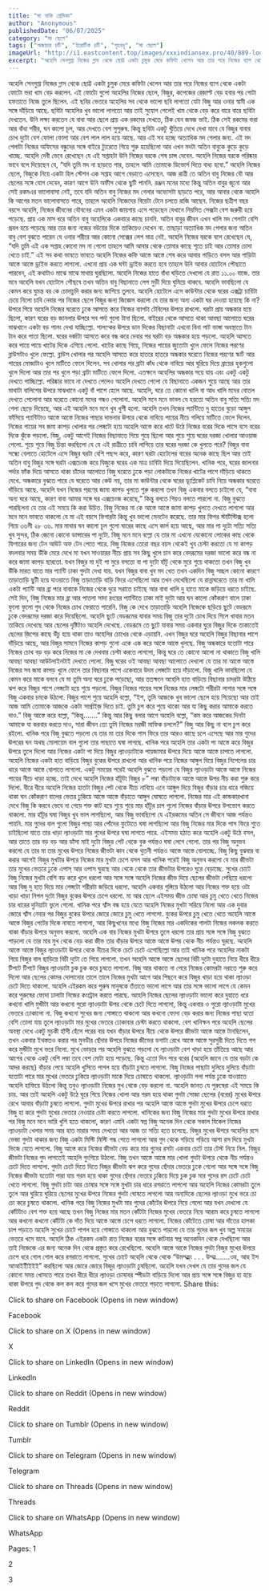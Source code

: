 ```yaml
---
title: "মা নাকি প্রেমিকা"
author: "Anonymous"
publishedDate: "06/07/2025"
category: "মা ছেলে"
tags: ["অজাচার চটি", "ইরোটিক চটি", "গৃহবধূ", "মা ছেলে"]
imageUrl: "http://i1.eastcontent.top/images/xxxindiansex.pro/40/889-lounge.jpg"
excerpt: "অহেলি সেনগুপ্তা নিজের গ্লাস থেকে ছোট্ট একটা চুমুক মেরে কফিটা খেলেন আর তার পরে নিজের ব্যাগ থেকে একটা ফোটো ভরা খাম বেড় করলেন. এই ফোটো গুলো অহেলির নিজের ছেলে, বিজুর, কলেজের রেজ়াল্ট বেড় হবার পর গোটা হফ..."
---
```


অহেলি সেনগুপ্তা নিজের গ্লাস থেকে ছোট্ট একটা চুমুক মেরে কফিটা খেলেন আর তার পরে নিজের ব্যাগ থেকে একটা ফোটো ভরা খাম বেড় করলেন. এই ফোটো গুলো অহেলির নিজের ছেলে, বিজুর, কলেজের রেজ়াল্ট বেড় হবার পর গোটা হফতাতে নিজে তুলে ছিলেন. এই ছবির ভেতরে অহেলির সব থেকে ভালো ছবি লাগতো যেটা বিজু আর ওনার স্বামী এক সঙ্গে দাঁড়িয়ে আছে. ছবিটা অহেলির খুব ভালো লাগতো আর তাই সুযোগ পেলেই খাম থেকে বেড় করে বারে বারে ছবিটা দেখতেন. উনি লক্ষ্য করতেন যে বাবা আর ছেলে প্রায় এক রকমের দেখতে, ঠিক যেন জমজ ভাই. ঠিক সেই রকমের ভরা আর বাঁধা শরীর, ঘন কালো চূল, আর দেখতে বেশ সুপুরুষ. কিন্তু ছবিটা একটু খুঁতিয়ে দেখে দেখা যাবে যে বিজুর বাবার চোখ দুটো বেশ ফোলা ফোলা আর বেশ লাল লাল হয়ে আছে. আর এই সব হচ্ছে অত্যাধিক মদ গেলার জন্য. এই মদ গেলাটা নিজের অফিসের বন্ধুদের সঙ্গে বাইরে ট্যুরেতে গিয়ে শুরু হয়েছিলো আর এখন মদটা অতিন বাবুকে কুড়ে কুড়ে খাচ্ছে.
অহেলি দেবী ভেবে রেখেছেন যে এই সপ্তাহটা উনি নিজের বরকে শেষ চান্স দেবেন. অহেলি নিজের বরকে পরিষ্কার ভাবে বলে দিয়েছেন যে, “যদি তুমি মদ না ছাড়তে পার, তাহলে আমি তোমাকে ডিভোর্স দিতে বাধ্য হবো.” অহেলি নিজের ছেলে, বিজুকে নিয়ে একটা হিল স্টেশন এক সপ্তাহ আগে বেড়াতে এসেছেন. আজ রাত্রী তে অতিন বাবু নিজের বৌ আর ছেলের সঙ্গে যোগ দেবেন, কারণ আগে উনি অফীস থেকে ছুটি পাননি. রঞ্জন মনের মধ্যে কিন্তু অতিন বাবুর জূনো আর সেই রকমএর ভালোবাসা নেই, তবে যদি অতিন বাবু নিজের মদ গেলার অভ্যেসটা ছাড়তে পরে, আর আবার থেকে অহেলি কি আগের মতন ভালোবাসতে পারে, তাহলে অহেলি নিজেদের বিয়েটা টেনে চলতে রাজি আছেন. নিজের ছত্রীশ বছর বয়সে অহেলি, নিজের জীবনের যৌবনের এমন একটা জায়গায় এসে পড়েছেন যেখানে নিয়মিত সেক্সটা বেশ জরুরী হয়ে পড়েছে. প্রায় এক মাস ধরে অতিন বাবু অহেলিকে একবারে কাছে চাননি. অতিন বাবুর জীবন এখন খালি মদ গেলাটা বেশি প্রবল হয়ে পড়েছে আর তার জন্য নজের বউয়ের দিকে তাকিয়েও দেখেন না. তাছাড়া অত্যাধিক মদ গেলার জন্য অতিন বাবু বেশ বুঝতে পারেন যে ওনার শরীরে আর কোনো সেক্সের লেশ মাত্র নেই. অহেলি নিজের বরকে বলে রেখেছেন যে, “যদি তুমি এই এক সপ্তাহ কোনো মদ না গেলো তাহলে আমি আবার থেকে তোমার কাছে শূতে চাই আর তোমার চোদা খেতে চাই.” এই সব কথা ভাবতে ভাবতে অহেলি নিজের কফি আস্তে আস্তে শেষ করে আবার গাড়িতে বসল আর গাড়িটা আস্তে আস্তে ড্রাইভ করতে লাগলো. এখনো প্রায় এক ঘন্টা ড্রাইভ করতে হবে তাহলে উনি আবার হোটেলে পৌছাতে পারবেন, এই কথাটাও মাঝে মাঝে মাথায় ঘুরছিলো. অহেলি নিজের হাতে বাঁধা ঘড়িতে দেখলো যে রাত ১১.০০ বাজে. তার মনে অহেলি যখন হোটেলে পৌছবে তখন অতিন বাবু বিছানাতে লেপ মুড়ী দিয়ে ঘুমিয়ে থাকবে. অহেলি ভাবছিলো যে কেমন করে ঘুমন্ত বর কে চোদাচুদি করার জন্য জাগিয়ে তুলবে.
অহেলি হোটেলে এসে কাউন্টার থেকে ঘরের এক্সট্রা চাবিটা চেয়ে নিলো চাবি নেবার পর নিজের ছেলে বিজুর জন্য জিজ্ঞেস করলো যে তার জন্য অন্য একটা ঘর দেওয়া হয়েছে কি না?
ঊপরে গিয়ে অহেলি নিজের ঘরেতে ঢুকে আসতে করে নিজের ব্যাগটা টেবিলের ঊপরে রাখলো. ঘরটা প্রায় অন্ধকার হয়ে ছিলো, কারণ ঘরের বড় জানলার ঊপরে সব পর্দা গুলো টানা ছিলো. বাইরের থেকে আসতে থাকা আবছা আলোতে ঘরের মাঝখানে একটা বড় পালং দেখা যাচ্ছিল্লো. পালন্কের ঊপরে ডান দিকের বিছানাটা এখনো বিনা পাট ভাঙ্গা অবস্থাতে টান টান করে পাতা ছিলো. ঘরের দর্জাটা আসতে করে বন্ধ করে দেবার পর ঘরটা বড় অন্ধকার হয়ে পড়লো. অহেলি আসতে করে পায়ে পায়ে খাটের দিকে এগিয়ে গেলো. খাটের কাছে গিয়ে, নিজের পায়ের জুতোটা খুলে ফেলে নিজের পরণের ব্লাউসটাও খুলে ফেল্লো. ব্লাউস খোলার পর অহেলি আসতে করে হাতরে হাতরে অন্ধকার ঘরেতে নিজের পরণের স্কার্ট আর পায়ের মোজাটাও খুলে মাটিতে ফেলে দিলেন. সব খোলার পর ব্রাটা কাঁধ থেকে নাবিয়ে আর ঘুরিয়ে দিয়ে ব্রায়ের হুকগুলো খুলে দিলো আর তার পর খুলে পড়া ব্রাটা মাটিতে ফেলে দিলো. এতক্ষনে অহেলির অন্ধকার সয়ে যায় এবং একটু একটু দেখতে পাচ্ছিল্লো. পরিষ্কার ভাবে না দেখতে পেলেও অহেলি দেখতে পেলো যে বিছানাতে একজন শুয়ে আছে আর তার মাথাটা বালিশের ঊপরে মাঝখানে একটু বাঁ পাশে হেলে আছে. অহেলি, ঘরে তে কোনো খালি বা আধ খালি মদের বোতল দেখতে পেলোনা আর ঘরেতে কোনো মদের গন্ধও পেলোনা. অহেলি মনে মনে ভাবল যে হয়তো অতিন বাবু সত্যি সত্যি মদ গেলা ছেড়ে দিয়েছে, আর এই অহেলি মনে মনে খুব খুশী হলো. অহেলি তখন নিজের প্যান্টিতে দু হাতের বুড়ো আঙ্গুল ফাঁসিয়ে প্যান্টিটাও আস্তে আস্তে নিজের পাছার দাভনার ঊপরে থেকে নাবিয়ে পায়ের নীচে গলিয়ে মাটিতে ফেলে দিলেন. নিজের গায়ের সব জমা কাপড় খোলার পর লেঙ্গটো হয়ে অহেলি আস্তে করে খাটে উঠে নিজের বরের দিকে পাসে বসে বরের দিকে ঝুঁকে পড়লো.
বিজু, একটু আগেই নিজের বিছানাতে গিয়ে শুয়ে ছিলো আর শুয়ে শুয়ে ঘরের দরজা খোলার আওয়াজ পেলো. শুয়ে শুয়ে বিজু চিন্তা করছিলো যে যে এই রাত্রীতে চাবি লাগিয়ে তার ঘরের দরজা কে খুলতে পরে? বিজুর বাবা সন্ধ্যে বেলাতে হোটেলে এসে বিজুর ঘরটা বেশি পছন্দ করে, কারণ ঘরটা হোটেলের বারের অনেক কাছে ছিল আর তাই অতিন বাবু বিজুর সঙ্গে ঘরটা এক্সচেংজ করে বিজুকে ঘরের এক মাত্র চাবিটা দিয়ে দিয়েছিলেন. খানিক পরে, ঘরের জালনার পর্দার ফাঁক দিয়ে আসতে থাকা চাঁদের আলোতে বিজু ঘরেতে ঢুকে পড়া লোকটাকে নিজের খাটের পাশে দাঁড়িয়ে থাকতে দেখে. অন্ধকারে বুঝতে পারে যে ঘরেতে আর কেউ নয়, তার মা কাউন্টার থেকে ঘরের ড্যূপ্লিকেট চাবি নিয়ে অন্ধকার ঘরেতে দাঁড়িয়ে আছে. অহেলি যখন নিজের পরণের জামা কাপড় খুলতে শুরু করলো তখন বিজু একবার বলতে চাইলো যে, “বাবা অন্য ঘরে আছে, কারণ বাবা আমার সঙ্গে ঘর এক্সচেংজ করেছে,” কিন্তু বলতে গিয়ও বলতে পারলো না. বিজু বুঝতে পারছিলনা যে তার এই সময়ে কি করা উচিত. বিজু নিজের মা কে আস্তে আস্তে জামা কাপড় খুলতে দেখতে লাগলো আর মনে মনে ভাবতে থাকলো যে মা এই বয়সে ফিগারটা কিন্তু খুব ভালো মেনটেন করেছে. তার মার ফিগর স্টাটিস্টিক্স হলো গিয়ে ৩৬সী ২৮ ৩৬. মার মাথার ঘন কালো চূল গুলো ঘারের কাছে এসে কার্ল হয়ে আছে, আর মার পা দুটো সত্যি সত্যি খুব সুন্দর, ঠিক জেনো কোনো ডান্সারের পা দুটো. বিজু মনে মনে বল্লো যে তার মা এখনো যেকোনো লোকের কাছ থেকে ফিগারের জন্য টেন আউট অফ টেন পেতে পারে.
বিজু নিজের তেরো বছর বয়স থেকেই খুব চেস্টা করতো যে মা কাপড় বদলবার সময় উঁকি মেরে দেখে মা যখন সাওয়ারর নীচে প্রায় সব কিছু খুলে চান করে বেদরূমের দরজা ভালো করে বন্ধ না করে জামা কাপড় ছারতো. যখন বিজুর মা দুই পা মুরে বসতো বা পা দুটো হাঁটু থেকে মুরে শুয়ে থাকতো তখন বিজু খুব উঁকি মারত যাতে মার প্যান্টি ঢাকা গুদটা দেখা যায়. যখন বিজুর বাবা খুব মদ খেত তখন একদিন বিজু সচ্ছল কোনো কারণে তাড়াতাড়ি ছুটী হয়ে যাওয়াতে বিজু তাড়াতাড়ি বাড়ি ফিরে এসেছিলো আর তখন দেখেছিলো যে রান্নাঘরেতে তার মা খালি একটা প্যান্টি আর ব্রা পরে বাবাকে নিজের থেকে দুরে সরাতে চাইছে আর বাবা খালি দু হাতে মাকে জড়িয়ে ধরতে চাইছে. সেই দিন, বিজু নিজের মার ব্রা আর পাতলা সাদা রংয়ের প্যান্টিতে ঢাকা মাই দুটো আর ঘন কালো কোঁকরাণ বালে ঢাকা ফুলো ফুলো গুদ থেকে নিজের চোখ ফেরাতে পারেনি. বিজু কে দেখে তাড়াতাড়ি অহেলি নিজেকে ছড়িয়ে ছু্টে বেডরূমে ঢুকে বেদরূমের দরজা করে দিয়েছিলো. অহেলি ছুটে বেডরূমের যাবার সময় বিজু তার দুটো চোখ দিয়ে গিলে খাবার মতন তাকিয়ে দেখেছে আর ছেলের দৃষ্টিটাও অহেলি দেখেছে. বেডরূমে তে ছুটে যাবার সময় একবার ঘুরে বিজুর দিকে তাকাতেই ছেলের জ়িপের কাছে উঁচু হয়ে থাকা তাও অহেলির চোখের থেকে এড়ায়নি.
এখন বিজুর ঘরে অহেলি বিজুর বিছানার পাশে দাঁড়িয়ে আছে, আর বিজুর সামনে নিজের কাপড় গুলো একে এক করে আস্তে আস্তে খুলছে. বিজু অন্ধকারে যতোটা পারে নিজের চোখ বড় বড় করে নিজের মা কে দেখবার চেস্টা করতে লাগলো, কিন্তু ঘরে তে কোনো আলো না থাকাতে বিজু খালি আবছা আবছা আউটলাইনটাই দেখতে পেলো. বিজু ঘরের ওই আবছা আবছা আলোতে দেখলো যে তার মা আস্তে আস্তে নিজের সব জমা কাপড় খুলে ফেলে তার বিছানার পাশে একেবারে উদম লেঙ্গটো হয়ে দাঁড়ালো. বিজু খালি ভাবছিলো যে কেমন করে মাকে বলবে যে মা তুমি অন্য ঘরে ঢুকে পড়েছো, আর ততক্ষনে অহেলি হাত বাড়িয়ে বিছানার চাদরটা উঠিয়ে ঝপ করে বিজুর পাশে লেঙ্গটো হয়ে শুয়ে পড়লো. বিজুর নিজের গায়ের সঙ্গে নিজের মার লেঙ্গটো শরীরটা লাগার সঙ্গে সঙ্গে বিজু একবার চমকে উঠলো.
বিজুর পাশে শুয়ে অহেলি বল্লো, “ইশ, তুমি আজকে খুব ভালো ছেলে হয়ে গিয়েছো আর তাই আজ আমি তোমাকে আজকে একটা সার্প্রাইজ় দিতে চাই. তুমি চুপ করে শুয়ে থাকো আর যা কিছু করার আমাকে করতে দাও.” বিজু আস্তে করে বল্লো, “কিন্তু…….” কিন্তু আর কিছু বলার আগে অহেলি বল্লো, “কম করে আজকের দিনটা আমাকে যা করবার করতে দাও, সারা জীবন তো তুমি নিজের মরজী মাফিক চললে?” বিজু আর কিছু না বলে চুপ করে রইলো. খানিক পরে বিজু বুঝতে পড়লো যে তার মা তার দিকে পাস ফিরে তার আরও কাছে চলে এসেছে আর মার গুদের ঊপরের ঘন অথছ মোলায়েম বাল গুলো তার পাছাতে ঘষা লাগছে. খানিক পরে অহেলি তার একটা পা আস্তে করে বিজুর ঊপরে তুলে দিলো আর নিজের একটা পা দিয়ে বিজুর ল্যাওড়াটাকে পায়জামার ঊপরে দিয়ে আস্তে আস্তে চাপতে লাগলো.
অহেলি নিজের একটা হাত বাড়িয়ে বিজুর বুকের ঊপরে রাখলো আর খানিক পরে নিজের আঙ্গুল দিয়ে বিজুর নিপেলের চার ধারে আস্তে আস্তে বোলাতে লাগলো. একটু সময়ের পরেই অহেলি বুঝতে পড়লো যে বিজুর ল্যাওড়াটা আস্তে আস্তে নিজের পায়ের নীচে খাড়া হচ্ছে. তাই দেখে অহেলি নিজের হাঁটুটা বিজুর ৮” লম্বা বাঁড়াটাকে আস্তে আস্তে ঊপর নীচ করা শুরু করে দিলো. ধীরে ধীরে অহেলি নিজের হাতটা বিজুর পেট থেকে নীচে নাবিয়ে এনে আঙ্গুল দিয়ে বিজুর বাঁড়ার চার ধারে গজিয়ে থাকা ঘন কোঁকরাণ বালের ভেতর ঢুকিয়ে আস্তে আস্তে বাঁড়াতে আঙ্গুল ঘোষতে লাগলো.
নিজের মার এই কান্ডকারখানা দেখে বিজু কি করবে ভেবে না পেয়ে শক্ত কাট হয়ে শুয়ে শুয়ে মার হাঁটুর চাপ গুলো নিজের বাঁড়ার ঊপরে উপভোগ করতে থাকলো. মার হাঁটুর ঘষা বিজুর খুব ভাল লাগছিলো, আর বিজু ভাবছিলো যে এইরকমের অতিন সে জীবনে আজ পর্যন্তও পায়নি. মার গুদের বাল গুলো বিজুর পাছা আর পোঁদের ফুটোতে ঘষা লাগছিলো আর বিজু নিজের মার দিকে পাস ফিরে শুতে চাইছিলো যাতে তার খাড়া ল্যাওড়াটা মার গুদের ঊপরে ঘষা লাগতে পারে. এইসময় হঠাত করে অহেলি একটু উঠে বসল, আর তাতে তার বড় বড় আর ডাঁসা মাই দুটো বিজুর পেট থেকে বুক পর্যন্তও ঘষা লেগে গেলো. তার পর বিজু অনুভব করলো যে তার মা তার মুখের ঊপরে নিজের জীভটা কান থেকে থুতনী পর্যন্তও আস্তে আস্তে বোলাচ্ছে. বিজু কিছু বুঝবার বা করার আগেই বিজুর মুখটার ঊপরে নিজের মার মুখটা চেপে বসল আর খানিক পরেই বিজু অনুভব করলো যে মার জীভটা তার মুখের ভেতরে ঢুকে এপাস্ আর ওপাস ঘুরছে আর থেকে থেকে তার জীভটার ঊপরেও ঘুরে বেড়াচ্ছে. সুখের চোটে বিজু নিজের মুখটা বেশি বড় করে খুলে ধরলো আর সঙ্গে সঙ্গে অহেলি নিজের জীভ দিয়ে ছেলের জীভটা পেছিয়ে ধরলো আর বিজু দু হাত দিয়ে মার লেঙ্গটো শরীরটা জড়িয়ে ধরলো. অহেলি একবার গুঙ্গিয়ে উঠলো আর নিজের শক্ত হয়ে ওটা খাড়া খাড়া নিপল দুটো বিজুর বুকের ঊপরে চেপে ধরলো. মা আর ছেলে এইসময় জীভ চোষা আর চুমু খেতে খেতে নিজের চার ধারের দুনিয়াটা ভুলে গেলো. খানিক পরে শ্বাঁস বন্ধ হয়ে যেতে অহেলি নিজের মুখটা সরিয়ে নিলো আর এক দুবার জোরে শ্বাঁস নেবার পর বিজুর বুকের ঊপরে জোরে জোরে চুমু খেতে লাগলো. বুকের ঊপরে চুমু খেতে খেতে অহেলি আস্তে আস্তে বিজুর পেটের দিকে নাবতে লাগলো, আর কিছুখনের মধ্যে বিজু নিজের মার একদিকের গালটা নিজের লকলক করতে থাকা বাঁড়ার ঊপরে অনুভব করলো. অহেলি এক বার নিজের মুখটা ঊপরে তুলে ধরলো তার প্রায় সঙ্গে সঙ্গে বিজু বুঝতে পাড়লো যে তার মার মুখ থেকে বেড় করা জীভ তার বাঁড়ার ঊপরে আস্তে আস্তে ঊপর থেকে নীচ পর্যন্তও ঘুরছে.
অহেলি আস্তে আস্তে বিজুর ল্যাওড়াটা ঊপরে থেকে নীচের দিকে চেটে চেটে এগোছিল্লো আর তাই খানিক পরে অহেলির নাকটা গিয়ে বিজুর বাল ছাড়িয়ে বিচী দুটো তে গিয়ে লাগলো. তখন অহেলি আস্তে আস্তে ছেলের বিচী দুটো দুহাতে নিয়ে ধীরে ধীরে টিপটে টিপটে বিজুর ল্যাওড়াটা চুক চুক করে চুষতে লাগলো. বিজু আর থাকতে না পেরে নিজের কোমরটা নরাতে শুরু করে দিলো আর ছেলের কোমর দোলানোর তালে তালে নিজের মুখটা আগে আর পিছনে করে বিজুর খাড়া হয়ে থাকা ল্যাওড়া চেটে দিতে থাকলো. অহেলি এইরকম করে পুরুষ মানুষকে তঁতাতে ভালো লাগে আর তার সঙ্গে ভালো লাগে যে কেমন করে পুরুষের ফ্যেদা ঢালাটা নিজের কংট্রোল করতে পারছে. অহেলি নিজের ছেলের ল্যাওড়াটা ভালো করে দুহাতে ধরে কখনো খালি মুন্ডীটা আর কখনো পুরো ল্যাওড়াটা ঊপর থেকে চেটে দিতে লাগলো, কিন্তু একবার ও পুরো ল্যাওড়াটা মুখের ভেতরে ঢোকালো না. বিজু কখনো সুখের জন্য গোঙ্গাতে থাকলো আর কখনো ফ্যেদা বেড় করার জন্য নিজের পাছা যতো বেশি তোলা যায় তুলে ল্যাওড়াটা মার মুখের ভেতরে ঢোকাবার চেস্টা করতে থাকলো. বেশ খানিক্ষন পরে অহেলি ছেলের অবস্থা দেখে একটু মুচকী হাঁসী হেঁসে পরের বার যখন বাঁড়ার ঊপরে নীচে থেকে ঊপরে জীভটা আস্তে আস্তে টানছিলেন, তখন একবার ইথস্ততও করার পর মুনডীর ছেঁদার ঊপরে নিজের জীভের ডগাটা রেখে আস্তে আস্তে সুরসুরী দিতে দিতে গপ করে মুন্ডীটা মুখে ভরে নিলো. মুখে ভোড়ার পর অহেলি বুঝতে পড়লো যে ল্যাওড়াটা বেশ খাড়া হয়ে তাঁতিয়ে আছে আর আগের থেকে একটু বেশি লম্বা তবে বেশ মোটা হয়ে পড়েছে. কিন্তু এতো দিন পরে বরের (অহেলি জানে যে তার বড়টা কে আদর করছে) বাঁড়ার পেয়ে অহেলি খুসিতে পাগল হয়ে বাঁড়াটা চুষতে লাগলো. বিজু নিজের পাছাটা দুলিয়ে দুলিয়ে বাঁড়াটা যতোটা পারে মার মুখের ভেতরে ঢুকিয়ে ল্যাওড়াটা মাকে দিয়ে চোষাতে থাকলো. ল্যাওড়াটা গলা পর্যন্ত ঢুকে যাওয়াতে অহেলি হাফিয়ে উঠলো কিন্তু তবুও ল্যাওড়াটা নিজের মুখ থেকে বেড় করলো না. অহেলি জানত যে পুরুষেরা এই সময়ে কি চায়. আর তাই অহেলি একটু উঠে ঘুরে গিয়ে নিজের খোলা আর গরম হয়ে থাকা গুদটা সোজা ছেলের (বরের) মুখের ঊপরে রেখে আবার বাঁড়াটা চুষতে লাগলো.
গুদটা মুখের ঊপরে রাখার পর অহেলি আস্তে আস্তে গুদটা মুখের ঊপরে চেপে ধরতে বিজু হা করে গুদটা মুখের ভেতরে নেওয়ার চেষ্টা করতে লাগলো. খানিকের জন্য বিজু নিজের মার গুদটা মুখের ঊপরে রাখার পর বিজু মনে মনে ভারি খুশি হতে থাকলো, কারণ এমনি একটা স্বপ্ন বিজু অনেক দিন থেকে সকাল বিকেল নিজের ল্যাওড়াটা খেলার সময় আর হাত মারার সময় দেখতো আর আজ তা সত্যি হতে চলেছে. বিজুর মুখের ঊপরে অহেলির রসে ভেজা গুদটা থাকার জন্য বিজু একটা মিস্টি মিস্টি গন্ধ পেতে লাগলো আর গুদ থেকে গড়িয়ে গড়িয়ে আশা রস দিয়ে মুখটা ভিজে যেতে লাগলো. বিজু আস্তে করে নিজের জীভটা বেড় করে মার গুদের রসটা একবার চেটে তার টেস্ট নিয়ে নিল. বিজুর জীভটা নিজের গুদ লাগতেই অহেলি গুংগিয়ে উঠলো. বিজু তখন আস্তে আস্তে মার খোলা গুদটা ঊপরে থেকে নীচ পর্যন্তও চেটে দিতে লাগলো. গুদটা চেটে দিতে দিতে বিজুর জীভটা ঝপ করে গুদের ছেঁদার ভেতরে ঢুকে গেলো আর সঙ্গে সঙ্গে বিজু নিজের জীভটা যতোটা পারা যায় গরম হয়ে থাকা গুদের ছেঁদার ভেতরে ঢুকিয়ে দিয়ে চুক চুক মার গুদের রস চেটে চেটে খেতে লাগলো. বিজু গুদটা চাটা আর চোষার সঙ্গে সঙ্গে মুখটা চার ধারে রগরাতে লাগলো আর অহেলি নিজের কোমরটা তুলে তুলে আর ঘুরিয়ে ঘুরিয়ে ছেলের মুখের ঊপরে নিজের গুদটা ঘোষতে লাগলো আর অন্যদিকে ছেলের ল্যাওড়া মুখে ভরে চো চো করে চুষতে থাকলো. খানিক পরে বিজু নিজের মুখটা মার গুদের কোঁটের ঊপরে নিয়ে গেলো আর যখন দেখলো যে কোঁটটাও বেশ শক্ত হয়ে আছে তখন বিজু নিজের মার মতন কোঁটটা নিজের মুখের ভেতরে নিয়ে আরাম করে চুষতে লাগলো আর কখনো কখনো কোঁটটা কে দাঁত দিয়ে আস্তে আস্তে চেপে ধরতে লাগলো.
নিজের কোঁটেতে চোষা আর দাঁতের হালকা চাপ পড়াতে অহেলি সুখের চোটে পাগল হয়ে গোঙ্গাতে থাকলো আর বুঝতে পারলো যে তার গুদের জল খুব অল্প সময়ের ভেতরে খসে যাবে. অহেলি ঠিক এইরকম একটা রাত নিজের বরের সঙ্গে কাটবার স্বপ্ন অনেকদিন থেকে দেখছিলো আর তাই নিজেকে এর জন্য অনেক দিন থেকে প্রস্তুত করে রেখেছিলো. অহেলি আস্তে আস্তে নিজের গুদটা বিজুর মুখের ঊপরে চেপে ধরে গোল গোল করে রগরাতে লাগলো. সুখের চোটে অহেলি থেকে থেকে “উমম্ম্ম্ম্ং . . . উম্ম্ম…….ওহ, আহ ইস আআইইীইইই” করছিলো আর জোরে জোরে বিজুর ল্যাওড়াটা চুষছিলো. অহেলি যখন দেখল যে তার গুদের জল যে কোনো সময় খোসতে পারে তখন ধীরে ধীরে ল্যাওড়া চোষাবর স্পীডটা বাড়িয়ে দিলো আর প্রায় সঙ্গে সঙ্গে বিজুর হা হয়ে থাকা ঊপরে গুদ থেকে কল কল করে গুদের জল খসে মুখের ভেতরে পড়তে লাগলো.
Share this:


Click to share on Facebook (Opens in new window)


Facebook




Click to share on X (Opens in new window)


X




Click to share on LinkedIn (Opens in new window)


LinkedIn




Click to share on Reddit (Opens in new window)


Reddit




Click to share on Tumblr (Opens in new window)


Tumblr




Click to share on Telegram (Opens in new window)


Telegram




Click to share on Threads (Opens in new window)


Threads




Click to share on WhatsApp (Opens in new window)


WhatsApp


Pages: 
1
 
2
 
3
